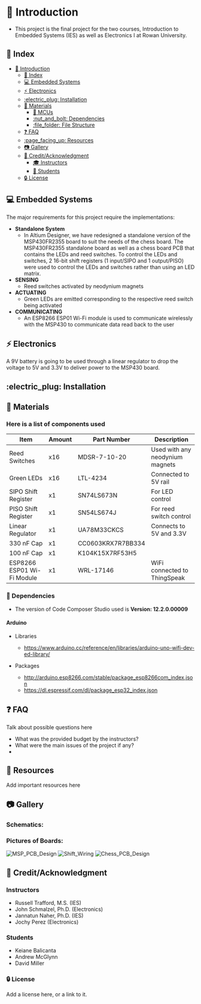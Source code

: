 # :beginner: Introduction
- This project is the final project for the two courses, Introduction to Embedded Systems (IES) as well as Electronics I at Rowan University.


## :ledger: Index

- [:beginner: Introduction](#beginner-introduction)
  - [:ledger: Index](#ledger-index)
  - [:computer: Embedded Systems](#computer-embedded-systems)
  - [:zap: Electronics](#zap-electronics)
  - [:electric\_plug: Installation](#electric_plug-installation)
  - [:wrench: Materials](#wrench-materials)
    - [:notebook: MCUs](#notebook-mcus)
    - [:nut\_and\_bolt: Dependencies](#nut_and_bolt-dependencies)
    - [:file\_folder: File Structure](#file_folder-file-structure)
  - [:question: FAQ](#question-faq)
  - [:page\_facing\_up: Resources](#page_facing_up-resources)
  - [:camera: Gallery](#camera-gallery)
  - [:star2: Credit/Acknowledgment](#star2-creditacknowledgment)
    - [:mortar_board: Instructors](#instructors)
    - [:school_satchel: Students](#students)
  - [:lock: License](#lock-license)

##  :computer: Embedded Systems
The major requirements for this project require the implementations:
- **Standalone System**
  - In Altium Designer, we have redesigned a standalone version of the MSP430FR2355 board to suit the needs of the chess board. The MSP430FR2355 standalone board as well as a chess board PCB that contains the LEDs and reed switches. To control the LEDs and switches, 2 16-bit shift registers (1 input/SIPO and 1 output/PISO) were used to control the LEDs and switches rather than using an LED matrix.
- **SENSING**
  - Reed switches activated by neodynium magnets
- **ACTUATING**
  - Green LEDs are emitted corresponding to the respective reed switch being activated
- **COMMUNICATING**
  - An ESP8266 ESP01 Wi-Fi module is used to communicate wirelessly with the MSP430 to communicate data read back to the user

## :zap: Electronics
A 9V battery is going to be used through a linear regulator to drop the voltage to 5V and 3.3V to deliver power to the MSP430 board.

## :electric\_plug: Installation


##  :wrench: Materials
### Here is a list of components used
| Item | Amount | Part Number | Description
| ------------ | ------------- | ------------- | ------------- |
| Reed Switches | x16 | MDSR-7-10-20 | Used with any neodynium magnets
| Green LEDs | x16 | LTL-4234 | Connected to 5V rail
| SIPO Shift Register | x1 | SN74LS673N | For LED control
| PISO Shift Register | x1 | SN54LS674J | For reed switch control
| Linear Regulator | x1 | UA78M33CKCS | Connects to 5V and 3.3V
| 330 nF Cap | x1 | CC0603KRX7R7BB334 | 
| 100 nF Cap | x1 | K104K15X7RF53H5
|ESP8266 ESP01 Wi-Fi Module | x1 | WRL-17146 | WiFi connected to ThingSpeak

###  :nut_and_bolt: Dependencies
- The version of Code Composer Studio used is **Version: 12.2.0.00009**
#### Arduino
- Libraries
  - https://www.arduino.cc/reference/en/libraries/arduino-uno-wifi-dev-ed-library/

- Packages
  - http://arduino.esp8266.com/stable/package_esp8266com_index.json
  - https://dl.espressif.com/dl/package_esp32_index.json


## :question: FAQ
Talk about possible questions here
- What was the provided budget by the instructors?
- What were the main issues of the project if any?
- 

##  :page_facing_up: Resources
Add important resources here

##  :camera: Gallery
### Schematics:

### Pictures of Boards:
![MSP_PCB_Design](https://user-images.githubusercontent.com/74569357/236701966-9b51a37c-a874-4182-8570-cc397dd9604e.jpg)
![Shift_Wiring](https://user-images.githubusercontent.com/74569357/236701974-5e10b069-f9af-40a5-b4f8-dcc7290a685f.jpg)
![Chess_PCB_Design](https://user-images.githubusercontent.com/74569357/236701979-df0d3ea4-be04-446a-a561-f9323898b3d6.jpg)

## :star2: Credit/Acknowledgment
### Instructors
- Russell Trafford, M.S. (IES)
- John Schmalzel, Ph.D. (Electronics)
- Jannatun Naher, Ph.D. (IES)
- Jochy Perez (Electronics)

### Students
- Keiane Balicanta
- Andrew McGlynn
- David Miller

###  :lock: License
Add a license here, or a link to it.
